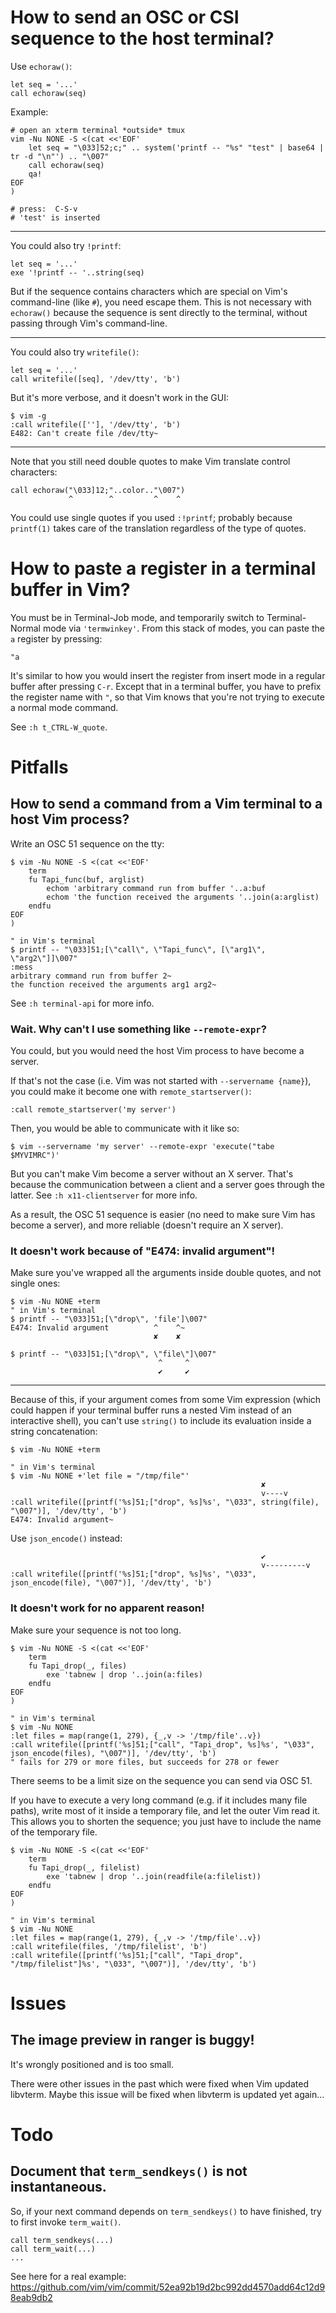 # How to send an OSC or CSI sequence to the host terminal?

Use `echoraw()`:

    let seq = '...'
    call echoraw(seq)

Example:

    # open an xterm terminal *outside* tmux
    vim -Nu NONE -S <(cat <<'EOF'
        let seq = "\033]52;c;" .. system('printf -- "%s" "test" | base64 | tr -d "\n"') .. "\007"
        call echoraw(seq)
        qa!
    EOF
    )

    # press:  C-S-v
    # 'test' is inserted

---

You could also try `!printf`:

    let seq = '...'
    exe '!printf -- '..string(seq)

But if the sequence contains characters  which are special on Vim's command-line
(like  `#`), you  need  escape them.   This is  not  necessary with  `echoraw()`
because the sequence  is sent directly to the terminal,  without passing through
Vim's command-line.

---

You could also try `writefile()`:

    let seq = '...'
    call writefile([seq], '/dev/tty', 'b')

But it's more verbose, and it doesn't work in the GUI:

    $ vim -g
    :call writefile([''], '/dev/tty', 'b')
    E482: Can't create file /dev/tty~

---

Note that you still need double quotes to make Vim translate control characters:

    call echoraw("\033]12;"..color.."\007")
                 ^        ^         ^    ^

You could use single quotes if you used `:!printf`; probably because `printf(1)`
takes care of the translation regardless of the type of quotes.

# How to paste a register in a terminal buffer in Vim?

You must be in Terminal-Job mode, and temporarily switch to Terminal-Normal mode
via `'termwinkey'`.  From this stack of modes, you can paste the `a` register by
pressing:

    "a

It's similar to how you would insert  the register from insert mode in a regular
buffer after  pressing `C-r`.   Except that  in a terminal  buffer, you  have to
prefix the register name  with `"`, so that Vim knows that  you're not trying to
execute a normal mode command.

See `:h t_CTRL-W_quote`.

##
# Pitfalls
## How to send a command from a Vim terminal to a host Vim process?

Write an OSC 51 sequence on the tty:

    $ vim -Nu NONE -S <(cat <<'EOF'
        term
        fu Tapi_func(buf, arglist)
            echom 'arbitrary command run from buffer '..a:buf
            echom 'the function received the arguments '..join(a:arglist)
        endfu
    EOF
    )

    " in Vim's terminal
    $ printf -- "\033]51;[\"call\", \"Tapi_func\", [\"arg1\", \"arg2\"]]\007"
    :mess
    arbitrary command run from buffer 2~
    the function received the arguments arg1 arg2~

See `:h terminal-api` for more info.

### Wait.  Why can't I use something like `--remote-expr`?

You could, but you would need the host Vim process to have become a server.

If that's  not the case (i.e. Vim  was not started with  `--servername {name}`),
you could make it become one with `remote_startserver()`:

    :call remote_startserver('my server')

Then, you would be able to communicate with it like so:

    $ vim --servername 'my server' --remote-expr 'execute("tabe $MYVIMRC")'

But you can't make Vim become a server without an X server.
That's because the communication between a  client and a server goes through the
latter.  See `:h x11-clientserver` for more info.

As a result, the OSC 51 sequence is  easier (no need to make sure Vim has become
a server), and more reliable (doesn't require an X server).

### It doesn't work because of "E474: invalid argument"!

Make sure you've wrapped all the arguments inside double quotes, and not single ones:

    $ vim -Nu NONE +term
    " in Vim's terminal
    $ printf -- "\033]51;[\"drop\", 'file']\007"
    E474: Invalid argument          ^    ^~
                                    ✘    ✘

    $ printf -- "\033]51;[\"drop\", \"file\"]\007"
                                     ^     ^
                                     ✔     ✔

---

Because of  this, if your argument  comes from some Vim  expression (which could
happen  if your  terminal buffer  runs a  nested Vim  instead of  an interactive
shell),  you can't  use `string()`  to include  its evaluation  inside a  string
concatenation:

    $ vim -Nu NONE +term

    " in Vim's terminal
    $ vim -Nu NONE +'let file = "/tmp/file"'
                                                            ✘
                                                            v----v
    :call writefile([printf('%s]51;["drop", %s]%s', "\033", string(file), "\007")], '/dev/tty', 'b')
    E474: Invalid argument~

Use `json_encode()` instead:

                                                            ✔
                                                            v---------v
    :call writefile([printf('%s]51;["drop", %s]%s', "\033", json_encode(file), "\007")], '/dev/tty', 'b')

### It doesn't work for no apparent reason!

Make sure your sequence is not too long.

    $ vim -Nu NONE -S <(cat <<'EOF'
        term
        fu Tapi_drop(_, files)
            exe 'tabnew | drop '..join(a:files)
        endfu
    EOF
    )

    " in Vim's terminal
    $ vim -Nu NONE
    :let files = map(range(1, 279), {_,v -> '/tmp/file'..v})
    :call writefile([printf('%s]51;["call", "Tapi_drop", %s]%s', "\033", json_encode(files), "\007")], '/dev/tty', 'b')
    " fails for 279 or more files, but succeeds for 278 or fewer

There seems to be a limit size on the sequence you can send via OSC 51.

If  you have  to execute  a very  long command  (e.g. if  it includes  many file
paths), write most of it inside a temporary file, and let the outer Vim read it.
This allows you  to shorten the sequence;  you just have to include  the name of
the temporary file.

    $ vim -Nu NONE -S <(cat <<'EOF'
        term
        fu Tapi_drop(_, filelist)
            exe 'tabnew | drop '..join(readfile(a:filelist))
        endfu
    EOF
    )

    " in Vim's terminal
    $ vim -Nu NONE
    :let files = map(range(1, 279), {_,v -> '/tmp/file'..v})
    :call writefile(files, '/tmp/filelist', 'b')
    :call writefile([printf('%s]51;["call", "Tapi_drop", "/tmp/filelist"]%s', "\033", "\007")], '/dev/tty', 'b')

##
# Issues
## The image preview in ranger is buggy!

It's wrongly positioned and is too small.

There were other issues in the past which were fixed when Vim updated libvterm.
Maybe this issue will be fixed when libvterm is updated yet again...

##
# Todo
## Document that `term_sendkeys()` is not instantaneous.

So, if your  next command depends on `term_sendkeys()` to  have finished, try to
first invoke `term_wait()`.

    call term_sendkeys(...)
    call term_wait(...)
    ...

See here for a real example:
<https://github.com/vim/vim/commit/52ea92b19d2bc992dd4570add64c12d98eab9db2>


